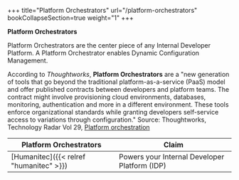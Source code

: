 +++
title="Platform Orchestrators"
url="/platform-orchestrators"
bookCollapseSection=true
weight="1"
+++

**Platform Orchestrators**

Platform Orchestrators are the center piece of any Internal Developer Platform.
A Platform Orchestrator enables Dynamic Configuration Management.

According to *Thoughtworks*, **Platform Orchestrators** are a "new generation of tools that go beyond the traditional platform-as-a-service (PaaS) model and offer published contracts between developers and platform teams. The contract might involve provisioning cloud environments, databases, monitoring, authentication and more in a different environment. These tools enforce organizational standards while granting developers self-service access to variations through configuration."
Source: Thoughtworks, Technology Radar Vol 29, [Platform orchestration](https://www.thoughtworks.com/en-de/radar/techniques/platform-orchestration)

| **Platform Orchestrators**                    | **Claim**                                                                 |
| --------------------------------------------- | ------------------------------------------------------------------------- |
| [Humanitec]({{< relref "humanitec" >}})       | Powers your Internal Developer Platform (IDP)                             |




[def]: https://www.thoughtworks.com/en-de/radar/techniques/platform-orchestration